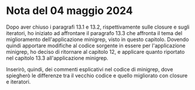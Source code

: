 # Nota del 04 maggio 2024

Dopo aver chiuso i paragrafi 13.1 e 13.2, rispettivamente sulle closure e sugli iteratori, ho iniziato ad affrontare il paragrafo 13.3 che affronta il tema del miglioramento dell'applicazione minigrep, visto in questo capitolo.
Dovendo quindi apportare modifiche al codice sorgente in essere per l'applicazione minigrep, ho deciso di ritornare al capitolo 12, e applicare quanto riportato nel capitolo 13.3 all'applicazione minigrep.

Inserirò, quindi, dei commenti esplicativi nel codice di minigrep, dove spiegherò le differenze tra il vecchio codice e quello migliorato con closure e iteratori.
